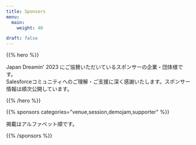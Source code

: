 ```yaml
---
title: Sponsors
menu:
  main:
    weight: 40

draft: false
---
```


{{% hero %}}

Japan Dreamin' 2023 にご協賛いただいているスポンサーの企業・団体様です。<br/>Salesforceコミュニティへのご理解・ご支援に深く感謝いたします。スポンサー情報は順次公開しています。

{{% /hero %}}

{{% sponsors categories="venue,session,demojam,supporter" %}}

掲載はアルファベット順です。

{{% /sponsors %}}